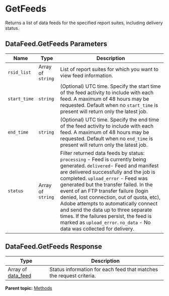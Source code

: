 # GetFeeds

Returns a list of data feeds for the specified report suites, including delivery status.

## DataFeed.GetFeeds Parameters

|Name|Type|Description|
|----|----|-----------|
|`rsid_list` |Array of `string` | List of report suites for which you want to view feed information. |
|`start_time` |`string` | (Optional) UTC time. Specify the start time of the feed activity to include with each feed. A maximum of 48 hours may be requested. Default when no `start_time` is present will return only the latest job. |
|`end_time` |`string` | (Optional) UTC time. Specify the end time of the feed activity to include with each feed. A maximum of 48 hours may be requested. Default when no `end_time` is present will return only the latest job. |
|`status` |Array of `string` | Filter returned data feeds by status: `processing` - Feed is currently being generated. `delivered`- Feed and manifest are delivered successfully and the job is completed. `upload_error` - Feed was generated but the transfer failed. In the event of an FTP transfer failure (login denied, lost connection, out of quota, etc), Adobe attempts to automatically connect and send the data up to three separate times. If the failures persist, the feed is marked as `upload_error`. `no_data` - No data was collected for delivery. |

## DataFeed.GetFeeds Response

| Type | Description |
|--------|---------------|
|Array of [data_feed](../data_types/r_feed.md#) | Status information for each feed that matches the request criteria. |

**Parent topic:** [Methods](../methods/methods.md)

